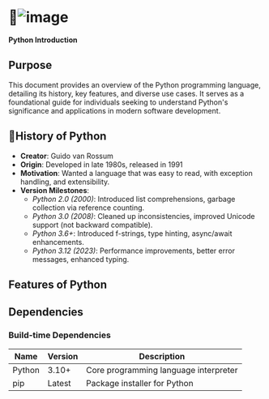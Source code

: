 # 🐍![image](https://github.com/user-attachments/assets/c16045ca-6a19-4d29-a792-abed1c8a1aec)
**Python Introduction**
## Purpose
This document provides an overview of the Python programming language, detailing its history, key features, and diverse use cases. It serves as a foundational guide for individuals seeking to understand Python's significance and applications in modern software development.​

## 📜**History of Python**

- **Creator**: Guido van Rossum  
- **Origin**: Developed in late 1980s, released in 1991  
- **Motivation**: Wanted a language that was easy to read, with exception handling, and extensibility.  
- **Version Milestones**:
  - *Python 2.0 (2000)*: Introduced list comprehensions, garbage collection via reference counting.  
  - *Python 3.0 (2008)*: Cleaned up inconsistencies, improved Unicode support (not backward compatible).  
  - *Python 3.6+*: Introduced f-strings, type hinting, async/await enhancements.  
  - *Python 3.12 (2023)*: Performance improvements, better error messages, enhanced typing.

## **Features of Python**


## Dependencies
### Build-time Dependencies

| Name   | Version | Description                          |
|--------|---------|--------------------------------------|
| Python | 3.10+   | Core programming language interpreter |
| pip    | Latest  | Package installer for Python          |




